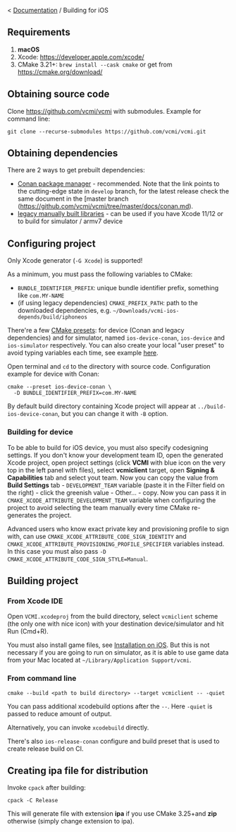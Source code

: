 < [Documentation](../Readme.md) / Building for iOS

## Requirements

1. **macOS**
2. Xcode: <https://developer.apple.com/xcode/>
3. CMake 3.21+: `brew install --cask cmake` or get from <https://cmake.org/download/>

## Obtaining source code

Clone <https://github.com/vcmi/vcmi> with submodules. Example for command line:

```
git clone --recurse-submodules https://github.com/vcmi/vcmi.git
```

## Obtaining dependencies

There are 2 ways to get prebuilt dependencies:

- [Conan package manager](https://github.com/vcmi/vcmi/tree/develop/docs/conan.md) - recommended. Note that the link points to the cutting-edge state in `develop` branch, for the latest release check the same document in the [master branch (https://github.com/vcmi/vcmi/tree/master/docs/conan.md).
- [legacy manually built libraries](https://github.com/vcmi/vcmi-ios-deps) - can be used if you have Xcode 11/12 or to build for simulator / armv7 device

## Configuring project

Only Xcode generator (`-G Xcode`) is supported!

As a minimum, you must pass the following variables to CMake:

- `BUNDLE_IDENTIFIER_PREFIX`: unique bundle identifier prefix, something like `com.MY-NAME`
- (if using legacy dependencies) `CMAKE_PREFIX_PATH`: path to the downloaded dependencies, e.g. `~/Downloads/vcmi-ios-depends/build/iphoneos`

There're a few [CMake presets](https://cmake.org/cmake/help/latest/manual/cmake-presets.7.html): for device (Conan and legacy dependencies) and for simulator, named `ios-device-conan`, `ios-device` and `ios-simulator` respectively. You can also create your local "user preset" to avoid typing variables each time, see example [here](https://gist.github.com/kambala-decapitator/59438030c34b53aed7d3895aaa48b718).

Open terminal and `cd` to the directory with source code. Configuration example for device with Conan:

```
cmake --preset ios-device-conan \
  -D BUNDLE_IDENTIFIER_PREFIX=com.MY-NAME
```

By default build directory containing Xcode project will appear at `../build-ios-device-conan`, but you can change it with `-B` option. 

### Building for device

To be able to build for iOS device, you must also specify codesigning settings. If you don't know your development team ID, open the generated Xcode project, open project settings (click **VCMI** with blue icon on the very top in the left panel with files), select **vcmiclient** target, open **Signing & Capabilities** tab and select yout team. Now you can copy the value from **Build Settings** tab - `DEVELOPMENT_TEAM` variable (paste it in the Filter field on the right) - click the greenish value - Other... - copy. Now you can pass it in `CMAKE_XCODE_ATTRIBUTE_DEVELOPMENT_TEAM` variable when configuring the project to avoid selecting the team manually every time CMake re-generates the project.

Advanced users who know exact private key and provisioning profile to sign with, can use `CMAKE_XCODE_ATTRIBUTE_CODE_SIGN_IDENTITY` and `CMAKE_XCODE_ATTRIBUTE_PROVISIONING_PROFILE_SPECIFIER` variables instead. In this case you must also pass `-D CMAKE_XCODE_ATTRIBUTE_CODE_SIGN_STYLE=Manual`.

## Building project

### From Xcode IDE

Open `VCMI.xcodeproj` from the build directory, select `vcmiclient` scheme (the only one with nice icon) with your destination device/simulator and hit Run (Cmd+R).

You must also install game files, see [Installation on iOS](../players/Installation_iOS.md). But this is not necessary if you are going to run on simulator, as it is able to use game data from your Mac located at `~/Library/Application Support/vcmi`.

### From command line

```
cmake --build <path to build directory> --target vcmiclient -- -quiet
```

You can pass additional xcodebuild options after the `--`. Here `-quiet` is passed to reduce amount of output.

Alternatively, you can invoke `xcodebuild` directly.

There's also `ios-release-conan` configure and build preset that is used to create release build on CI.

## Creating ipa file for distribution

Invoke `cpack` after building:

`cpack -C Release`

This will generate file with extension **ipa** if you use CMake 3.25+and **zip** otherwise (simply change extension to ipa).
